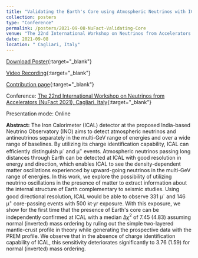 ```yaml
---
title: "Validating the Earth's Core using Atmospheric Neutrinos with ICAL at INO"
collection: posters
type: "Conference"
permalink: /posters/2021-09-08-NuFact-Validating-Core
venue: "The 22nd International Workshop on Neutrinos from Accelerators (NuFact 2021, Online)"
date: 2021-09-08
location: " Cagliari, Italy"
---
```


[Download Poster](https://indico.cern.ch/event/855372/contributions/4464998/attachments/2303608/3918764/KumarAnil_Validating_Earth_Core_INO.pdf){:target="_blank"}

[Video Recording](https://indico.cern.ch/event/855372/contributions/4464998/attachments/2303608/3918765/KumarAnil_Validating_Earth_Core_INO.mkv){:target="_blank"}

[Contribution page](https://indico.cern.ch/event/855372/contributions/4464998/){:target="_blank"}

Conference: [The 22nd International Workshop on Neutrinos from Accelerators (NuFact 2021), Cagliari, Italy](https://indico.cern.ch/event/855372/overview){:target="_blank"}

Presentation mode: Online

**Abstract:** The Iron Calorimeter (ICAL) detector at the proposed India-based Neutrino Observatory (INO) aims to detect atmospheric neutrinos and antineutrinos separately in the multi-GeV range of energies and over a wide range of baselines. By utilizing its charge identification capability, ICAL can efficiently distinguish &mu;<sup>-</sup> and &mu;<sup>+</sup> events. Atmospheric neutrinos passing long distances through Earth can be detected at ICAL with good resolution in energy and direction, which enables ICAL to see the density-dependent matter oscillations experienced by upward-going neutrinos in the multi-GeV range of energies. In this work, we explore the possibility of utilizing neutrino oscillations in the presence of matter to extract information about the internal structure of Earth complementary to seismic studies. Using good directional resolution, ICAL would be able to observe 331 &mu;<sup>-</sup> and 146 &mu;<sup>+</sup> core-passing events with 500 kt·yr exposure. With this exposure, we show for the first time that the presence of Earth's core can be independently confirmed at ICAL with a median &Delta;&chi;<sup>2</sup> of 7.45 (4.83) assuming normal (inverted) mass ordering by ruling out the simple two-layered mantle-crust profile in theory while generating the prospective data with the PREM profile. We observe that in the absence of charge identification capability of ICAL, this sensitivity deteriorates significantly to 3.76 (1.59) for normal (inverted) mass ordering.